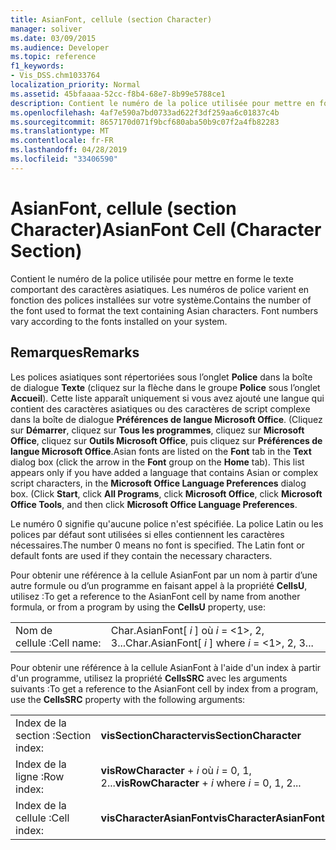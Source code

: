```yaml
---
title: AsianFont, cellule (section Character)
manager: soliver
ms.date: 03/09/2015
ms.audience: Developer
ms.topic: reference
f1_keywords:
- Vis_DSS.chm1033764
localization_priority: Normal
ms.assetid: 45bfaaaa-52cc-f8b4-68e7-8b99e5788ce1
description: Contient le numéro de la police utilisée pour mettre en forme le texte comportant des caractères asiatiques. Les numéros de police varient en fonction des polices installées sur votre système.
ms.openlocfilehash: 4af7e590a7bd0733ad622f3df259aa6c01837c4b
ms.sourcegitcommit: 8657170d071f9bcf680aba50b9c07f2a4fb82283
ms.translationtype: MT
ms.contentlocale: fr-FR
ms.lasthandoff: 04/28/2019
ms.locfileid: "33406590"
---
```

# <a name="asianfont-cell-character-section"></a><span data-ttu-id="676f1-104">AsianFont, cellule (section Character)</span><span class="sxs-lookup"><span data-stu-id="676f1-104">AsianFont Cell (Character Section)</span></span>

<span data-ttu-id="676f1-p102">Contient le numéro de la police utilisée pour mettre en forme le texte comportant des caractères asiatiques. Les numéros de police varient en fonction des polices installées sur votre système.</span><span class="sxs-lookup"><span data-stu-id="676f1-p102">Contains the number of the font used to format the text containing Asian characters. Font numbers vary according to the fonts installed on your system.</span></span> 
  
## <a name="remarks"></a><span data-ttu-id="676f1-107">Remarques</span><span class="sxs-lookup"><span data-stu-id="676f1-107">Remarks</span></span>

<span data-ttu-id="676f1-p103">Les polices asiatiques sont répertoriées sous l’onglet **Police** dans la boîte de dialogue **Texte** (cliquez sur la flèche dans le groupe **Police** sous l’onglet **Accueil**). Cette liste apparaît uniquement si vous avez ajouté une langue qui contient des caractères asiatiques ou des caractères de script complexe dans la boîte de dialogue **Préférences de langue Microsoft Office**. (Cliquez sur **Démarrer**, cliquez sur **Tous les programmes**, cliquez sur **Microsoft Office**, cliquez sur **Outils Microsoft Office**, puis cliquez sur **Préférences de langue Microsoft Office**.</span><span class="sxs-lookup"><span data-stu-id="676f1-p103">Asian fonts are listed on the **Font** tab in the **Text** dialog box (click the arrow in the **Font** group on the **Home** tab). This list appears only if you have added a language that contains Asian or complex script characters, in the **Microsoft Office Language Preferences** dialog box. (Click **Start**, click **All Programs**, click **Microsoft Office**, click **Microsoft Office Tools**, and then click **Microsoft Office Language Preferences**.</span></span>
  
<span data-ttu-id="676f1-p104">Le numéro 0 signifie qu'aucune police n'est spécifiée. La police Latin ou les polices par défaut sont utilisées si elles contiennent les caractères nécessaires.</span><span class="sxs-lookup"><span data-stu-id="676f1-p104">The number 0 means no font is specified. The Latin font or default fonts are used if they contain the necessary characters.</span></span>
  
<span data-ttu-id="676f1-113">Pour obtenir une référence à la cellule AsianFont par un nom à partir d’une autre formule ou d’un programme en faisant appel à la propriété **CellsU**, utilisez :</span><span class="sxs-lookup"><span data-stu-id="676f1-113">To get a reference to the AsianFont cell by name from another formula, or from a program by using the **CellsU** property, use:</span></span> 
  
|||
|:-----|:-----|
|<span data-ttu-id="676f1-114">Nom de cellule :</span><span class="sxs-lookup"><span data-stu-id="676f1-114">Cell name:</span></span>  <br/> |<span data-ttu-id="676f1-115">Char.AsianFont[ *i*  ] où  *i*  = <1>, 2, 3...</span><span class="sxs-lookup"><span data-stu-id="676f1-115">Char.AsianFont[ *i*  ]           where  *i*  = <1>, 2, 3...</span></span>  <br/> |
   
<span data-ttu-id="676f1-116">Pour obtenir une référence à la cellule AsianFont à l'aide d'un index à partir d'un programme, utilisez la propriété **CellsSRC** avec les arguments suivants :</span><span class="sxs-lookup"><span data-stu-id="676f1-116">To get a reference to the AsianFont cell by index from a program, use the **CellsSRC** property with the following arguments:</span></span> 
  
|||
|:-----|:-----|
|<span data-ttu-id="676f1-117">Index de la section :</span><span class="sxs-lookup"><span data-stu-id="676f1-117">Section index:</span></span>  <br/> |<span data-ttu-id="676f1-118">**visSectionCharacter**</span><span class="sxs-lookup"><span data-stu-id="676f1-118">**visSectionCharacter**</span></span> <br/> |
|<span data-ttu-id="676f1-119">Index de la ligne :</span><span class="sxs-lookup"><span data-stu-id="676f1-119">Row index:</span></span>  <br/> |<span data-ttu-id="676f1-120">**visRowCharacter**  +   *i* où *i* = 0, 1, 2...</span><span class="sxs-lookup"><span data-stu-id="676f1-120">**visRowCharacter** +  *i*           where  *i*  = 0, 1, 2...</span></span>  <br/> |
|<span data-ttu-id="676f1-121">Index de la cellule :</span><span class="sxs-lookup"><span data-stu-id="676f1-121">Cell index:</span></span>  <br/> |<span data-ttu-id="676f1-122">**visCharacterAsianFont**</span><span class="sxs-lookup"><span data-stu-id="676f1-122">**visCharacterAsianFont**</span></span> <br/> |
   


